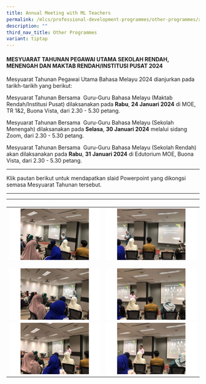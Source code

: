 ```yaml
---
title: Annual Meeting with ML Teachers
permalink: /mlcs/professional-development-programmes/other-programmes/annual-meeting-with-ml-teachers/
description: ""
third_nav_title: Other Programmes
variant: tiptap
---
```

<h4>MESYUARAT TAHUNAN PEGAWAI UTAMA SEKOLAH RENDAH, MENENGAH DAN MAKTAB RENDAH/INSTITUSI PUSAT 2024</h4>
<p>Mesyuarat Tahunan Pegawai Utama Bahasa Melayu 2024 dianjurkan pada tarikh-tarikh
yang berikut:</p>
<p>Mesyuarat Tahunan Bersama&nbsp; Guru-Guru Bahasa Melayu (Maktab Rendah/Institusi
Pusat) dilaksanakan pada&nbsp;<strong>Rabu</strong>,&nbsp;<strong>24 Januari 2024</strong>&nbsp;di
MOE, TR 1&amp;2, Buona Vista, dari 2.30 - 5.30 petang.</p>
<p>Mesyuarat Tahunan Bersama&nbsp; Guru-Guru Bahasa Melayu (Sekolah Menengah)
dilaksanakan pada&nbsp;<strong>Selasa</strong>,&nbsp;<strong>30 Januari 2024</strong>&nbsp;melalui
sidang Zoom, dari 2.30 - 5.30 petang.</p>
<p>Mesyuarat Tahunan Bersama&nbsp; Guru-Guru Bahasa Melayu (Sekolah Rendah)
akan dilaksanakan pada&nbsp;<strong>Rabu</strong>,&nbsp;<strong>31</strong>&nbsp;<strong>Januari 2024</strong>&nbsp;di
Edutorium MOE, Buona Vista, dari 2.30 - 5.30 petang.</p>
<hr>
<p>Klik pautan berikut untuk mendapatkan&nbsp;slaid Powerpoint&nbsp;yang
dikongsi semasa Mesyuarat Tahunan tersebut.</p>
<hr>
<table>
<tbody>
<tr>
<td rowspan="1" colspan="2">
<p></p>
</td>
</tr>
<tr>
<th rowspan="1" colspan="1">
<div class="isomer-image-wrapper">
<img style="width: 100%" height="auto" width="100%" alt="" src="/images/24Jan2024_AnnualMeet2024__2_.JPG">
</div>
</th>
<th rowspan="1" colspan="1">
<div class="isomer-image-wrapper">
<img style="width: 100%" height="auto" width="100%" alt="" src="/images/24Jan2024_AnnualMeet2024__3_.JPG">
</div>
</th>
</tr>
<tr>
<td rowspan="1" colspan="1">
<p></p>
<div class="isomer-image-wrapper">
<img style="width: 100%" height="auto" width="100%" alt="" src="/images/24Jan2024_AnnualMeet2024__4_.JPG">
</div>
</td>
<td rowspan="1" colspan="1">
<p></p>
<div class="isomer-image-wrapper">
<img style="width: 100%" height="auto" width="100%" alt="" src="/images/24Jan2024_AnnualMeet2024__5_.JPG">
</div>
</td>
</tr>
<tr>
<td rowspan="1" colspan="1">
<div class="isomer-image-wrapper">
<img style="width: 100%" height="auto" width="100%" alt="" src="/images/24Jan2024_AnnualMeet2024__6_.JPG">
</div>
</td>
<td rowspan="1" colspan="1">
<div class="isomer-image-wrapper">
<img style="width: 100%" height="auto" width="100%" alt="" src="/images/24Jan2024_AnnualMeet2024__7_.JPG">
</div>
</td>
</tr>
</tbody>
</table>
<p></p>